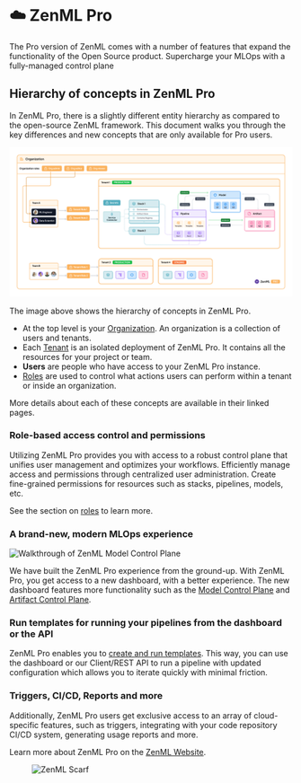 # ☁️ ZenML Pro

The Pro version of ZenML comes with a number of features that expand the
functionality of the Open Source product. Supercharge your MLOps with a fully-managed control plane

## Hierarchy of concepts in ZenML Pro

In ZenML Pro, there is a slightly different entity hierarchy as compared to the open-source ZenML
framework. This document walks you through the key differences and new concepts that are only available for Pro users.

![Image showing the entity hierarchy in ZenML Pro](../../.gitbook/assets/org_hierarchy_pro.png)

The image above shows the hierarchy of concepts in ZenML Pro.

- At the top level is your [Organization](../../../../docs/book/getting-started/zenml-pro/organization.md). An organization is a collection of users and tenants.
- Each [Tenant](../../../../docs/book/getting-started/zenml-pro/tenants.md) is an isolated deployment of ZenML Pro. It contains all the resources for your project or team.
- **Users** are people who have access to your ZenML Pro instance.
- [Roles](../../../../docs/book/getting-started/zenml-pro/roles.md) are used to control what actions users can perform within a tenant or inside an organization.

More details about each of these concepts are available in their linked pages.

### Role-based access control and permissions

Utilizing ZenML Pro provides you with access to a robust control plane that
unifies user management and optimizes your workflows. Efficiently manage access
and permissions through centralized user administration. Create fine-grained
permissions for resources such as stacks, pipelines, models, etc.

See the section on [roles](./roles.md) to learn more.

### A brand-new, modern MLOps experience

![Walkthrough of ZenML Model Control Plane](../../.gitbook/assets/mcp_walkthrough.gif)

We have built the ZenML Pro experience from the ground-up. With ZenML Pro, you get
access to a new dashboard, with a better experience. The new dashboard features
more functionality such as
the [Model Control Plane](../../user-guide/starter-guide/track-ml-models.md)
and [Artifact Control Plane](../../user-guide/starter-guide/manage-artifacts.md).

### Run templates for running your pipelines from the dashboard or the API

ZenML Pro enables you to [create and run templates](../../how-to/trigger-pipelines/README.md#run-templates).
This way, you can use the dashboard or our Client/REST API to run a pipeline with updated configuration
which allows you to iterate quickly with minimal friction. 

### Triggers, CI/CD, Reports and more

Additionally, ZenML Pro users get exclusive access to an array of
cloud-specific features, such as triggers, integrating with your code
repository CI/CD system, generating usage reports and more.

Learn more about ZenML Pro on the [ZenML Website](https://zenml.io/pro).

<!-- For scarf -->
<figure><img alt="ZenML Scarf" referrerpolicy="no-referrer-when-downgrade" src="https://static.scarf.sh/a.png?x-pxid=f0b4f458-0a54-4fcd-aa95-d5ee424815bc" /></figure>
